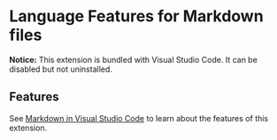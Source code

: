 # Language Features for Markdown files

**Notice:** This extension is bundled with Visual Studio Code. It can be disabled but not uninstalled.

## Features

See [Markdown in Visual Studio Code](https://code.visualstudio.com/docs/languages/markdown) to learn about the features of this extension.
